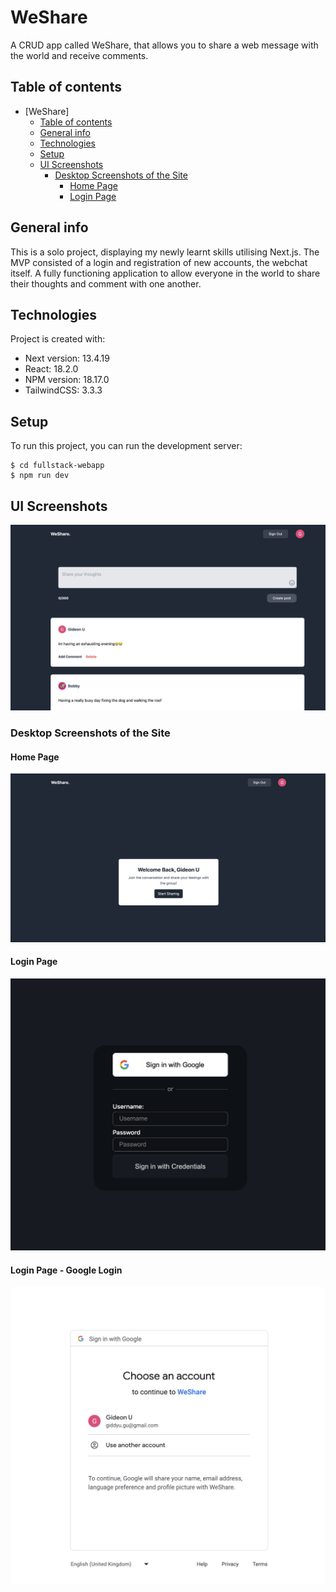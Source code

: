 # WeShare 

A CRUD app called WeShare, that allows you to share a web message with the world and receive comments.

## Table of contents

-   [WeShare]
    -   [Table of contents](#table-of-contents)
    -   [General info](#general-info)
    -   [Technologies](#technologies)
    -   [Setup](#setup)
    -   [UI Screenshots](#ui-screenshots)
        -   [Desktop Screenshots of the Site](#desktop-screenshots-of-the-site)
            -   [Home Page](#home-page)
            -   [Login Page](#login-page)
          

## General info

This is a solo project, displaying my newly learnt skills utilising Next.js. The MVP consisted of a login and registration of new accounts, the webchat itself. A fully functioning application to allow everyone in the world to share their thoughts and comment with one another.

## Technologies

Project is created with:

-   Next version: 13.4.19
-   React: 18.2.0
-   NPM version: 18.17.0
-   TailwindCSS: 3.3.3

## Setup

To run this project, you can run the development server:

```
$ cd fullstack-webapp 
$ npm run dev
```

## UI Screenshots

![WeShare](/app/assets/images/weshare-ui2.png)

### Desktop Screenshots of the Site

#### Home Page

![Home Page](/app/assets/images/weshare-ui.png)

#### Login Page

![Login Page](/app/assets/images/login.png)

#### Login Page - Google Login

![Login Page](/app/assets/images/google-login.png)


